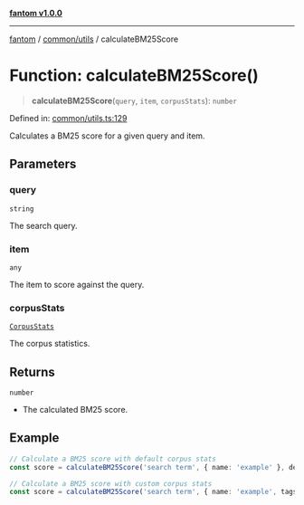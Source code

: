 [**fantom v1.0.0**](../../../README.md)

***

[fantom](../../../README.md) / [common/utils](../README.md) / calculateBM25Score

# Function: calculateBM25Score()

> **calculateBM25Score**(`query`, `item`, `corpusStats`): `number`

Defined in: [common/utils.ts:129](https://github.com/ispyhumanfly/fantom/blob/002f113e9685876d0f3f498ccd9514f78e641ee6/common/utils.ts#L129)

Calculates a BM25 score for a given query and item.

## Parameters

### query

`string`

The search query.

### item

`any`

The item to score against the query.

### corpusStats

[`CorpusStats`](../interfaces/CorpusStats.md)

The corpus statistics.

## Returns

`number`

- The calculated BM25 score.

## Example

```ts
// Calculate a BM25 score with default corpus stats
const score = calculateBM25Score('search term', { name: 'example' }, defaultCorpusStats);

// Calculate a BM25 score with custom corpus stats
const score = calculateBM25Score('search term', { name: 'example', tags: ['tag1', 'tag2'] }, customCorpusStats);
```
